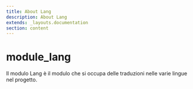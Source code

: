```yaml
---
title: About Lang
description: About Lang
extends: _layouts.documentation
section: content
---
```


# module_lang

Il modulo Lang è il modulo che si occupa delle traduzioni nelle varie lingue nel progetto.